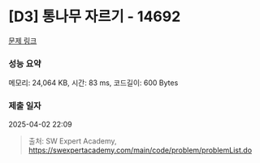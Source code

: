 # [D3] 통나무 자르기 - 14692 

[문제 링크](https://swexpertacademy.com/main/code/problem/problemDetail.do?contestProbId=AYJW0g-qlO8DFASv) 

### 성능 요약

메모리: 24,064 KB, 시간: 83 ms, 코드길이: 600 Bytes

### 제출 일자

2025-04-02 22:09



> 출처: SW Expert Academy, https://swexpertacademy.com/main/code/problem/problemList.do